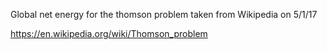Global net energy for the thomson problem taken from Wikipedia on 5/1/17

https://en.wikipedia.org/wiki/Thomson_problem